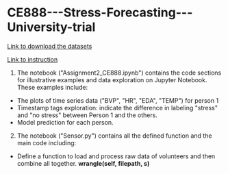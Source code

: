 # CE888---Stress-Forecasting---University-trial

[Link to download the datasets](https://github.com/italha-d/Stress-Predict-Dataset)

[Link to instruction](https://github.com/italha-d/Stress-Predict-Dataset)

1. The notebook ("Assignment2_CE888.ipynb") contains the code sections for illustrative examples and data exploration on Jupyter Notebook.
These examples include:
- The plots of time series data ("BVP", "HR", "EDA", "TEMP") for person 1
- Timestamp tags exploration: indicate the difference in labeling "stress" and "no stress" between Person 1 and the others.
- Model prediction for each person.

2. The notebook ("Sensor.py") contains all the defined function and the main code including:
- Define a function to load and process raw data of volunteers and then combine all together.
  **wrangle(self, filepath, s)**

